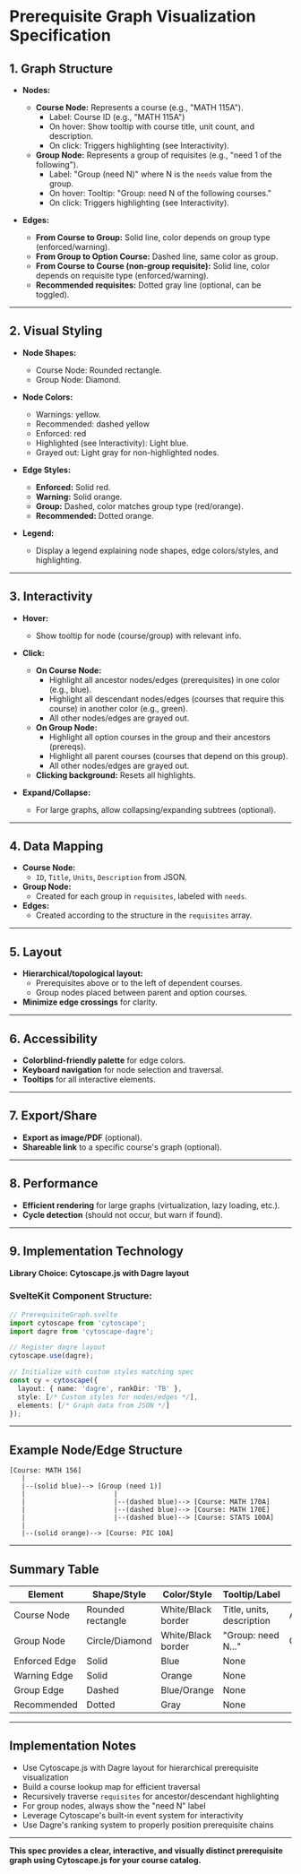 # Prerequisite Graph Visualization Specification

## 1. Graph Structure

- **Nodes:**
  - **Course Node:** Represents a course (e.g., "MATH 115A").
    - Label: Course ID (e.g., "MATH 115A")
    - On hover: Show tooltip with course title, unit count, and description.
    - On click: Triggers highlighting (see Interactivity).
  - **Group Node:** Represents a group of requisites (e.g., "need 1 of the following").
    - Label: "Group (need N)" where N is the `needs` value from the group.
    - On hover: Tooltip: "Group: need N of the following courses."
    - On click: Triggers highlighting (see Interactivity).

- **Edges:**
  - **From Course to Group:** Solid line, color depends on group type (enforced/warning).
  - **From Group to Option Course:** Dashed line, same color as group.
  - **From Course to Course (non-group requisite):** Solid line, color depends on requisite type (enforced/warning).
  - **Recommended requisites:** Dotted gray line (optional, can be toggled).

---

## 2. Visual Styling

- **Node Shapes:**
  - Course Node: Rounded rectangle.
  - Group Node: Diamond.

- **Node Colors:**
  - Warnings: yellow.
  - Recommended: dashed yellow
  - Enforced: red
  - Highlighted (see Interactivity): Light blue.
  - Grayed out: Light gray for non-highlighted nodes.

- **Edge Styles:**
  - **Enforced:** Solid red.
  - **Warning:** Solid orange.
  - **Group:** Dashed, color matches group type (red/orange).
  - **Recommended:** Dotted orange.

- **Legend:**  
  - Display a legend explaining node shapes, edge colors/styles, and highlighting.

---

## 3. Interactivity

- **Hover:**
  - Show tooltip for node (course/group) with relevant info.

- **Click:**
  - **On Course Node:**
    - Highlight all ancestor nodes/edges (prerequisites) in one color (e.g., blue).
    - Highlight all descendant nodes/edges (courses that require this course) in another color (e.g., green).
    - All other nodes/edges are grayed out.
  - **On Group Node:**
    - Highlight all option courses in the group and their ancestors (prereqs).
    - Highlight all parent courses (courses that depend on this group).
    - All other nodes/edges are grayed out.
  - **Clicking background:** Resets all highlights.

- **Expand/Collapse:**  
  - For large graphs, allow collapsing/expanding subtrees (optional).

---

## 4. Data Mapping

- **Course Node:**  
  - `ID`, `Title`, `Units`, `Description` from JSON.
- **Group Node:**  
  - Created for each group in `requisites`, labeled with `needs`.
- **Edges:**  
  - Created according to the structure in the `requisites` array.

---

## 5. Layout

- **Hierarchical/topological layout:**  
  - Prerequisites above or to the left of dependent courses.
  - Group nodes placed between parent and option courses.
- **Minimize edge crossings** for clarity.

---

## 6. Accessibility

- **Colorblind-friendly palette** for edge colors.
- **Keyboard navigation** for node selection and traversal.
- **Tooltips** for all interactive elements.

---

## 7. Export/Share

- **Export as image/PDF** (optional).
- **Shareable link** to a specific course's graph (optional).

---

## 8. Performance

- **Efficient rendering** for large graphs (virtualization, lazy loading, etc.).
- **Cycle detection** (should not occur, but warn if found).

---

## 9. Implementation Technology

**Library Choice: Cytoscape.js with Dagre layout**


### SvelteKit Component Structure:
```typescript
// PrerequisiteGraph.svelte
import cytoscape from 'cytoscape';
import dagre from 'cytoscape-dagre';

// Register dagre layout
cytoscape.use(dagre);

// Initialize with custom styles matching spec
const cy = cytoscape({
  layout: { name: 'dagre', rankDir: 'TB' },
  style: [/* Custom styles for nodes/edges */],
  elements: [/* Graph data from JSON */]
});
```

---

## Example Node/Edge Structure

```
[Course: MATH 156]
   |
   |--(solid blue)--> [Group (need 1)]
   |                      |
   |                      |--(dashed blue)--> [Course: MATH 170A]
   |                      |--(dashed blue)--> [Course: MATH 170E]
   |                      |--(dashed blue)--> [Course: STATS 100A]
   |
   |--(solid orange)--> [Course: PIC 10A]
```

---

## Summary Table

| Element         | Shape/Style           | Color/Style         | Tooltip/Label                | On Click Highlight         |
|-----------------|----------------------|---------------------|------------------------------|---------------------------|
| Course Node     | Rounded rectangle    | White/Black border  | Title, units, description    | Ancestors/descendants     |
| Group Node      | Circle/Diamond       | White/Black border  | "Group: need N..."           | Options/parents           |
| Enforced Edge   | Solid                | Blue                | None                         |                           |
| Warning Edge    | Solid                | Orange              | None                         |                           |
| Group Edge      | Dashed               | Blue/Orange         | None                         |                           |
| Recommended     | Dotted               | Gray                | None                         |                           |

---

## Implementation Notes

- Use Cytoscape.js with Dagre layout for hierarchical prerequisite visualization
- Build a course lookup map for efficient traversal
- Recursively traverse `requisites` for ancestor/descendant highlighting
- For group nodes, always show the "need N" label
- Leverage Cytoscape's built-in event system for interactivity
- Use Dagre's ranking system to properly position prerequisite chains

---

**This spec provides a clear, interactive, and visually distinct prerequisite graph using Cytoscape.js for your course catalog.**
